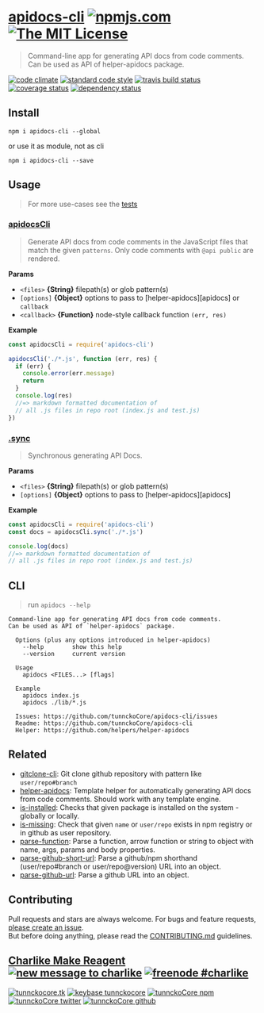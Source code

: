 # [apidocs-cli][author-www-url] [![npmjs.com][npmjs-img]][npmjs-url] [![The MIT License][license-img]][license-url] 

> Command-line app for generating API docs from code comments. Can be used as API of helper-apidocs package.

[![code climate][codeclimate-img]][codeclimate-url] [![standard code style][standard-img]][standard-url] [![travis build status][travis-img]][travis-url] [![coverage status][coveralls-img]][coveralls-url] [![dependency status][david-img]][david-url]


## Install

```
npm i apidocs-cli --global
```

or use it as module, not as cli

```
npm i apidocs-cli --save
```

## Usage
> For more use-cases see the [tests](./test.js)

### [apidocsCli](index.js#L39)
> Generate API docs from code comments in the JavaScript files that match the given `patterns`. Only code comments with `@api public` are rendered.

**Params**

- `<files>` **{String}** filepath(s) or glob pattern(s)    
- `[options]` **{Object}** options to pass to [helper-apidocs][apidocs] or `callback`    
- `<callback>` **{Function}** node-style callback function `(err, res)`    

**Example**

```js
const apidocsCli = require('apidocs-cli')

apidocsCli('./*.js', function (err, res) {
  if (err) {
    console.error(err.message)
    return
  }
  console.log(res)
  //=> markdown formatted documentation of
  // all .js files in repo root (index.js and test.js)
})
```

### [.sync](index.js#L79)
> Synchronous generating API Docs.

**Params**

- `<files>` **{String}** filepath(s) or glob pattern(s)    
- `[options]` **{Object}** options to pass to [helper-apidocs][apidocs]    

**Example**

```js
const apidocsCli = require('apidocs-cli')
const docs = apidocsCli.sync('./*.js')

console.log(docs)
//=> markdown formatted documentation of
// all .js files in repo root (index.js and test.js)
```


## CLI
> run `apidocs --help`

```
Command-line app for generating API docs from code comments.
Can be used as API of `helper-apidocs` package.

  Options (plus any options introduced in helper-apidocs)
    --help        show this help
    --version     current version

  Usage
    apidocs <FILES...> [flags]

  Example
    apidocs index.js
    apidocs ./lib/*.js

  Issues: https://github.com/tunnckoCore/apidocs-cli/issues
  Readme: https://github.com/tunnckoCore/apidocs-cli
  Helper: https://github.com/helpers/helper-apidocs
```


## Related
- [gitclone-cli](https://github.com/tunnckocore/gitclone-cli): Git clone github repository with pattern like `user/repo#branch`
- [helper-apidocs](https://github.com/jonschlinkert/helper-apidocs): Template helper for automatically generating API docs from code comments. Should work with any template engine.
- [is-installed](https://github.com/tunnckoCore/is-installed): Checks that given package is installed on the system - globally or locally.
- [is-missing](https://github.com/tunnckocore/is-missing): Check that given `name` or `user/repo` exists in npm registry or in github as user repository.
- [parse-function](https://github.com/tunnckocore/parse-function): Parse a function, arrow function or string to object with name, args, params and body properties.
- [parse-github-short-url](https://github.com/tunnckocore/parse-github-short-url): Parse a github/npm shorthand (user/repo#branch or user/repo@version) URL into an object.
- [parse-github-url](https://github.com/jonschlinkert/parse-github-url): Parse a github URL into an object.


## Contributing
Pull requests and stars are always welcome. For bugs and feature requests, [please create an issue](https://github.com/tunnckoCore/apidocs-cli/issues/new).  
But before doing anything, please read the [CONTRIBUTING.md](./CONTRIBUTING.md) guidelines.


## [Charlike Make Reagent](http://j.mp/1stW47C) [![new message to charlike][new-message-img]][new-message-url] [![freenode #charlike][freenode-img]][freenode-url]

[![tunnckocore.tk][author-www-img]][author-www-url] [![keybase tunnckocore][keybase-img]][keybase-url] [![tunnckoCore npm][author-npm-img]][author-npm-url] [![tunnckoCore twitter][author-twitter-img]][author-twitter-url] [![tunnckoCore github][author-github-img]][author-github-url]


[npmjs-url]: https://www.npmjs.com/package/apidocs-cli
[npmjs-img]: https://img.shields.io/npm/v/apidocs-cli.svg?label=apidocs-cli

[license-url]: https://github.com/tunnckoCore/apidocs-cli/blob/master/LICENSE
[license-img]: https://img.shields.io/badge/license-MIT-blue.svg


[codeclimate-url]: https://codeclimate.com/github/tunnckoCore/apidocs-cli
[codeclimate-img]: https://img.shields.io/codeclimate/github/tunnckoCore/apidocs-cli.svg

[travis-url]: https://travis-ci.org/tunnckoCore/apidocs-cli
[travis-img]: https://img.shields.io/travis/tunnckoCore/apidocs-cli.svg

[coveralls-url]: https://coveralls.io/r/tunnckoCore/apidocs-cli
[coveralls-img]: https://img.shields.io/coveralls/tunnckoCore/apidocs-cli.svg

[david-url]: https://david-dm.org/tunnckoCore/apidocs-cli
[david-img]: https://img.shields.io/david/tunnckoCore/apidocs-cli.svg

[standard-url]: https://github.com/feross/standard
[standard-img]: https://img.shields.io/badge/code%20style-standard-brightgreen.svg


[author-www-url]: http://www.tunnckocore.tk
[author-www-img]: https://img.shields.io/badge/www-tunnckocore.tk-fe7d37.svg

[keybase-url]: https://keybase.io/tunnckocore
[keybase-img]: https://img.shields.io/badge/keybase-tunnckocore-8a7967.svg

[author-npm-url]: https://www.npmjs.com/~tunnckocore
[author-npm-img]: https://img.shields.io/badge/npm-~tunnckocore-cb3837.svg

[author-twitter-url]: https://twitter.com/tunnckoCore
[author-twitter-img]: https://img.shields.io/badge/twitter-@tunnckoCore-55acee.svg

[author-github-url]: https://github.com/tunnckoCore
[author-github-img]: https://img.shields.io/badge/github-@tunnckoCore-4183c4.svg

[freenode-url]: http://webchat.freenode.net/?channels=charlike
[freenode-img]: https://img.shields.io/badge/freenode-%23charlike-5654a4.svg

[new-message-url]: https://github.com/tunnckoCore/ama
[new-message-img]: https://img.shields.io/badge/ask%20me-anything-green.svg